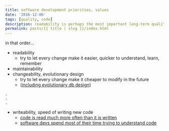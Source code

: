 ```yaml
---
title: software development priorities, values
date: '2016-12-06'
tags: [quality, code]
description: readability is perhaps the most important long-term quality aspect of code
permalink: posts/{{ title | slug }}/index.html
---
```


in that order...

* readability
  * try to let every change make it easier, quicker to understand, learn, remember
* maintainability
* changeability, evolutionary design
  * try to let every change make it cheaper to modify in the future
  * ([including evolutionary db design](http://martinfowler.com/articles/evodb.html))

```
.
.
.
```

* writeability, speed of writing new code
  * [code is read much more often than it is written](https://devblogs.microsoft.com/oldnewthing/?p=27343)
  * [software devs spend most of their time trying to understand code](https://blog.codinghorror.com/when-understanding-means-rewriting/)
